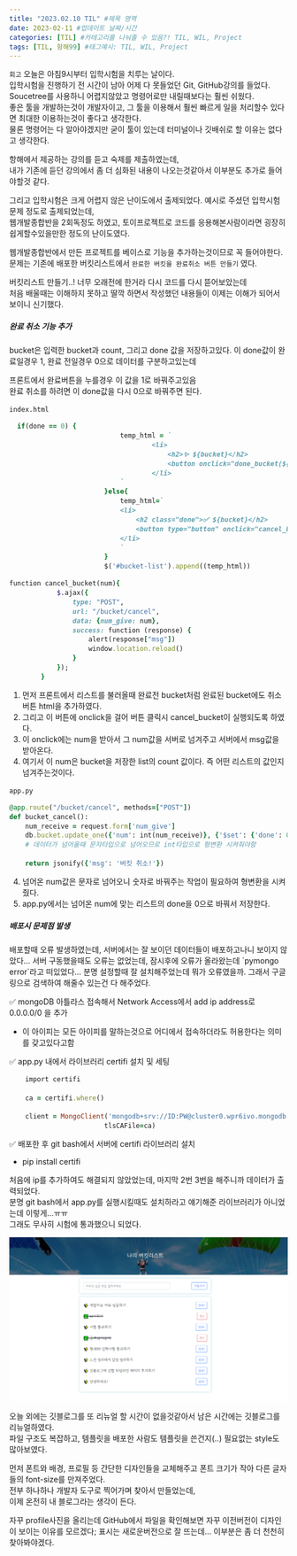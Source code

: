 ```yaml
---
title: "2023.02.10 TIL" #제목 영역
date: 2023-02-11 #업데이트 날짜/시간
categories: [TIL] #카테고리를 나눠줄 수 있음?! TIL, WIL, Project
tags: [TIL, 항해99] #태그예시: TIL, WIL, Project
---
```


`회고`
오늘은 아침9시부터 입학시험을 치루는 날이다.  
입학시험을 진행하기 전 시간이 남아 어제 다 못들었던 Git, GitHub강의를 들었다.  
Soucetree를 사용하니 어렵지않았고 명령어로만 내릴때보다는 훨씬 쉬웠다.  
좋은 툴을 개발하는것이 개발자이고, 그 툴을 이용해서 훨씬 빠르게 일을 처리할수 있다면 최대한 이용하는것이 좋다고 생각한다.  
물론 명령어는 다 알아야겠지만 굳이 툴이 있는데 터미널이나 깃배쉬로 할 이유는 없다고 생각한다.

항해에서 제공하는 강의를 듣고 숙제를 제출하였는데,  
내가 기존에 듣던 강의에서 좀 더 심화된 내용이 나오는것같아서 이부분도 추가로 들어야할것 같다.

그리고 입학시험은 크게 어렵지 않은 난이도에서 출제되었다. 예시로 주셨던 입학시험 문제 정도로 출제되었는데,  
웹개발종합반을 2회독정도 하였고, 토이프로젝트로 코드를 응용해본사람이라면 굉장히 쉽게할수있을만한 정도의 난이도였다.

웹개발종합반에서 만든 프로젝트를 베이스로 기능을 추가하는것이므로 꼭 들어야한다.
문제는 기존에 배포한 버킷리스트에서 `완료한 버킷을 완료취소 버튼 만들기` 였다.

버킷리스트 만들기..! 너무 오래전에 한거라 다시 코드를 다시 뜯어보았는데  
처음 배울때는 이해하지 못하고 딸깍 하면서 작성했던 내용들이 이제는 이해가 되어서 보이니 신기했다.

<h5><strong>완료 취소 기능 추가</strong></h5>
bucket은 입력한 bucket과 count, 그리고 done 값을 저장하고있다.  
이 done값이 완료일경우 1, 완료 전일경우 0으로 데이터를 구분하고있는데

프론트에서 완료버튼을 누를경우 이 값을 1로 바꿔주고있음  
완료 취소를 하려면 이 done값을 다시 0으로 바꿔주면 된다.

`index.html`

```ruby
  if(done == 0) {
                            temp_html = `
                                    <li>
                                        <h2>✨ ${bucket}</h2>
                                        <button onclick="done_bucket(${num})" type="button" class="btn btn-outline-primary">완료!</button>
                                    </li>
                            `
                        }else{
                            temp_html=`
                            <li>
                                <h2 class="done">✅ ${bucket}</h2>
                                <button type="button" onclick="cancel_bucket(${num})" type="button" class="btn btn-outline-danger">취소</button>
                            </li>
                            `
                        }
                        $('#bucket-list').append((temp_html))
```

```ruby
function cancel_bucket(num){
            $.ajax({
                type: "POST",
                url: "/bucket/cancel",
                data: {num_give: num},
                success: function (response) {
                    alert(response["msg"])
                    window.location.reload()
                }
            });
        }
```

1.  먼저 프론트에서 리스트를 불러올때 완료전 bucket처럼 완료된 bucket에도 취소 버튼 html을 추가하였다.
2.  그리고 이 버튼에 onclick을 걸어 버튼 클릭시 cancel_bucket이 실행되도록 하였다.
3.  이 onclick에는 num을 받아서 그 num값을 서버로 넘겨주고 서버에서 msg값을 받아온다.
4.  여기서 이 num은 bucket을 저장한 list의 count 값이다. 즉 어떤 리스트의 값인지 넘겨주는것이다.

`app.py`

```ruby
@app.route("/bucket/cancel", methods=["POST"])
def bucket_cancel():
    num_receive = request.form['num_give']
    db.bucket.update_one({'num': int(num_receive)}, {'$set': {'done': 0}})
    # 데이터가 넘어올때 문자타입으로 넘어오므로 int타입으로 형변환 시켜줘야함

    return jsonify({'msg': '버킷 취소!'})
```

4. 넘어온 num값은 문자로 넘어오니 숫자로 바꿔주는 작업이 필요하여 형변환을 시켜줬다.
5. app.py에서는 넘어온 num에 맞는 리스트의 done을 0으로 바꿔서 저장한다.

<h5><strong>배포시 문제점 발생</strong></h5>
배포할때 오류 발생하였는데, 서버에서는 잘 보이던 데이터들이 배포하고나니 보이지 않았다...  
서버 구동했을때도 오류는 없었는데, 잠시후에 오류가 올라왔는데
`pymongo error`라고 떠있었다...  
분명 설정할때 잘 설치해주었는데 뭐가 오류였을까. 그래서 구글링으로 검색하여 해줄수 있는건 다 해주었다.

✅ mongoDB 아틀라스 접속해서 Network Access에서 add ip address로 0.0.0.0/0 을 추가

- 이 아이피는 모든 아이피를 말하는것으로 어디에서 접속하더라도 허용한다는 의미를 갖고있다고함

✅ app.py 내에서 라이브러리 certifi 설치 및 세팅

```ruby
    import certifi

    ca = certifi.where()

    client = MongoClient('mongodb+srv://ID:PW@cluster0.wpr6ivo.mongodb.net/?retryWrites=true&w=majority',
                        tlsCAFile=ca)
```

✅ 배포한 후 git bash에서 서버에 certifi 라이브러리 설치

- pip install certifi

처음에 ip를 추가하여도 해결되지 않았었는데, 마지막 2번 3번을 해주니까 데이터가 출력되었다.  
분명 git bash에서 app.py를 실행시킬때도 설치하라고 얘기해준 라이브러리가 아니었는데 이렇게...ㅠㅠ  
그래도 무사히 시험에 통과했으니 되었다.

<img src="https://raw.githubusercontent.com/kim-junz/kim-junz.github.io/76246b6c2e97b23efcd0adc8d3b5a8b10e07d743/_posts/2023/post_img/23-02-10/01.png">

오늘 외에는 깃블로그를 또 리뉴얼 할 시간이 없을것같아서 남은 시간에는 깃블로그를 리뉴얼하였다.  
파일 구조도 복잡하고, 템플릿을 배포한 사람도 템플릿을 쓴건지(..) 필요없는 style도 많아보였다.

먼저 폰트와 배경, 프로필 등 간단한 디자인들을 교체해주고 폰트 크기가 작아 다른 글자들의 font-size를 만져주었다.  
전부 하나하나 개발자 도구로 찍어가며 찾아서 만들었는데,  
이제 온전히 내 블로그라는 생각이 든다.

자꾸 profile사진을 올리는데 GitHub에서 파일을 확인해보면 자꾸 이전버전이 디자인이 보이는 이유를 모르겠다;
표시는 새로운버전으로 잘 뜨는데...
이부분은 좀 더 천천히 찾아봐야겠다.

